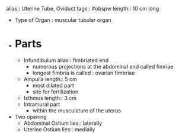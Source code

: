 alias:: Uterine Tube, Oviduct
tags:: #obspw
length:: 10 cm long

- Type of Organ : muscular tubular organ
- # Parts
	- Infundibulum
	  alias:: fimbriated end
		- numerous projections at the abdominal end called fimriae
		- longest fimbria is called : ovarian fimbriae
	- Ampulla
	  length:: 5 cm
		- most dilated part
		- site for fertilization
	- Isthmus
	  length:: 3 cm
	- Intramural part
		- within the musculature of the uterus
- Two opening
	- Abdominal Ostium
	  lies:: laterally
	- Uterine Ostium
	  lies:: medially